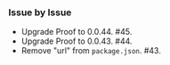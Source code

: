 ### Issue by Issue

 * Upgrade Proof to 0.0.44. #45.
 * Upgrade Proof to 0.0.43. #44.
 * Remove "url" from `package.json`. #43.
